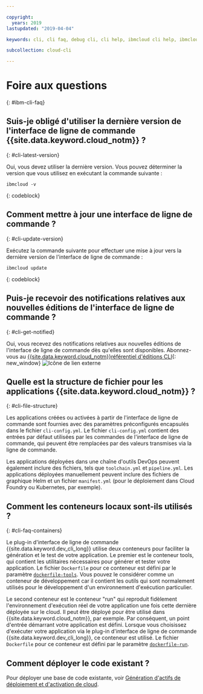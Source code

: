 ```yaml
---

copyright:
  years: 2019
lastupdated: "2019-04-04"

keywords: cli, cli faq, debug cli, cli help, ibmcloud cli help, ibmcloud help

subcollection: cloud-cli

---
```


# Foire aux questions
{: #ibm-cli-faq}

## Suis-je obligé d'utiliser la dernière version de l'interface de ligne de commande {{site.data.keyword.cloud_notm}} ?
{: #cli-latest-version}

Oui, vous devez utiliser la dernière version. Vous pouvez déterminer la version que vous utilisez en exécutant la commande suivante :

```
ibmcloud -v
```
{: codeblock}

## Comment mettre à jour une interface de ligne de commande ?
{: #cli-update-version}

Exécutez la commande suivante pour effectuer une mise à jour vers la dernière version de l'interface de ligne de commande :

```
ibmcloud update
```
{: codeblock}

## Puis-je recevoir des notifications relatives aux nouvelles éditions de l'interface de ligne de commande ?
{: #cli-get-notified}

Oui, vous recevez des notifications relatives aux nouvelles éditions de l'interface de ligne de commande dès qu'elles sont disponibles. Abonnez-vous au [{{site.data.keyword.cloud_notm}}référentiel d'éditions CLI](https://github.com/IBM-Cloud/ibm-cloud-cli-release/releases/){: new_window} ![Icône de lien externe](../../../icons/launch-glyph.svg "Icône de lien externe")

## Quelle est la structure de fichier pour les applications {{site.data.keyword.cloud_notm}} ?
{: #cli-file-structure}

Les applications créées ou activées à partir de l'interface de ligne de commande sont fournies avec des paramètres préconfigurés encapsulés dans le fichier `cli-config.yml`. Le fichier `cli-config.yml` contient des entrées par défaut utilisées par les commandes de l'interface de ligne de commande, qui peuvent être remplacées par des valeurs transmises via la ligne de commande.

Les applications déployées dans une chaîne d'outils DevOps peuvent également inclure des fichiers, tels que `toolchain.yml` et `pipeline.yml`. Les applications déployées manuellement peuvent inclure des fichiers de graphique Helm et un fichier `manifest.yml` (pour le déploiement dans Cloud Foundry ou Kubernetes, par exemple).

## Comment les conteneurs locaux sont-ils utilisés ?
{: #cli-faq-containers}

Le plug-in d'interface de ligne de commande {{site.data.keyword.dev_cli_long}} utilise deux conteneurs pour faciliter la génération et le test de votre application. Le premier est le conteneur tools, qui contient les utilitaires nécessaires pour générer et tester votre application. Le fichier `Dockerfile` pour ce conteneur est défini par le paramètre [`dockerfile-tools`](/docs/cli/idt?topic=cloud-cli-idt-cli#command-parameters). Vous pouvez le considérer comme un conteneur de développement car il contient les outils qui sont normalement utilisés pour le développement d'un environnement d'exécution particulier.

Le second conteneur est le conteneur "run" qui reproduit fidèlement l'environnement d'exécution réel de votre application une fois cette dernière déployée sur le cloud. Il peut être déployé pour être utilisé dans {{site.data.keyword.cloud_notm}}, par exemple. Par conséquent, un point
d'entrée démarrant votre application est défini. Lorsque vous choisissez d'exécuter votre application via le plug-in d'interface de ligne de commande {{site.data.keyword.dev_cli_long}}, ce conteneur est utilisé. Le fichier `Dockerfile` pour ce conteneur est défini par le paramètre [`dockerfile-run`](/docs/cli/idt?topic=cloud-cli-idt-cli#run).

## Comment déployer le code existant ?

Pour déployer une base de code existante, voir [Génération d'actifs de déploiement et d'activation de cloud](/docs/apps?topic=creating-apps-create-deploy-app-cli#byoc-cli).

